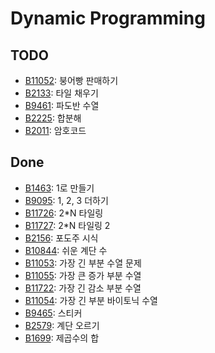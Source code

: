 # Dynamic Programming

## TODO
- [B11052](https://www.acmicpc.net/problem/11052): 붕어빵 판매하기
- [B2133](https://www.acmicpc.net/problem/2133): 타일 채우기
- [B9461](https://www.acmicpc.net/problem/9461): 파도반 수열
- [B2225](https://www.acmicpc.net/problem/2225): 합분해
- [B2011](https://www.acmicpc.net/problem/2011): 암호코드
## Done
- [B1463](https://www.acmicpc.net/problem/1463): 1로 만들기
- [B9095](https://www.acmicpc.net/problem/9095): 1, 2, 3 더하기
- [B11726](https://www.acmicpc.net/problem/11726): 2*N 타일링
- [B11727](https://www.acmicpc.net/problem/11727): 2*N 타일링 2
- [B2156](https://www.acmicpc.net/problem/2156): 포도주 시식
- [B10844](https://www.acmicpc.net/problem/10844): 쉬운 계단 수
- [B11053](https://www.acmicpc.net/problem/11053): 가장 긴 부분 수열 문제
- [B11055](https://www.acmicpc.net/problem/11053): 가장 큰 증가 부분 수열
- [B11722](https://www.acmicpc.net/problem/11722): 가장 긴 감소 부분 수열
- [B11054](https://www.acmicpc.net/problem/11054): 가장 긴 부분 바이토닉 수열
- [B9465](https://www.acmicpc.net/problem/9465): 스티커
- [B2579](https://www.acmicpc.net/problem/2579): 계단 오르기
- [B1699](https://www.acmicpc.net/problem/1699): 제곱수의 합
